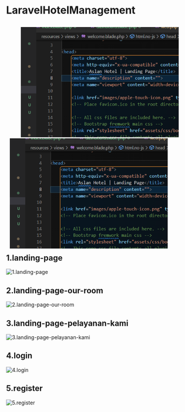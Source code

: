 # LaravelHotelManagement

<div class="head" style="float:left; padding:10px; width:100%;texta-align:center;">
<img src="myread/screenshots/contoh1.png" style="height :300px; width:430px; margin-left:30px;">
<img src="myread/screenshots/contoh1.png" style="height :300px; width:430px;">
</div>

## 1.landing-page
![1.landing-page](/uploads/a3f17ac2e0ec64d91abe68eb5149596d/1.landing-page.png)

## 2.landing-page-our-room
![2.landing-page-our-room](/uploads/0cf8631ea2526a4f59a5893eb63f6d67/2.landing-page-our-room.png)

## 3.landing-page-pelayanan-kami
![3.landing-page-pelayanan-kami](/uploads/b36b07570ccacf0f1a51c85caf6d6108/3.landing-page-pelayanan-kami.png)

## 4.login
![4.login](/uploads/fa78988b9985f765bafef7894b3620dc/4.login.png)

## 5.register
![5.register](/uploads/4604688dee27ff8f839f53a28d194de0/5.register.png)
